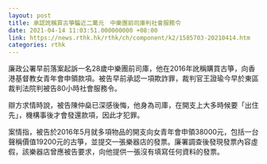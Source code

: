 ```yaml
---
layout: post
title: 承認訛稱買古箏騙近二萬元　中樂團前司庫判社會服務令
date: 2021-04-14 11:03:51.000000000 +08:00
link: https://news.rthk.hk/rthk/ch/component/k2/1585703-20210414.htm
categories: rthk
---
```


廉政公署早前落案起訴一名28歲中樂團前司庫，他在2016年訛稱購買古箏，向香港基督教女青年會申領款項。被告早前承認一項欺詐罪，裁判官王證瑜今早於東區裁判法院判被告80小時社會服務令。

辯方求情時說，被告陳仲燊已深感後悔，他身為司庫，在開支上大多時候要「出住先」，機構事後才會發還款項，因此才犯罪。

案情指，被告於2016年5月就多項物品的開支向女青年會申領38000元，包括一台聲稱價值19200元的古箏，並提交一張樂器店的發票。廉署調查後發現發票內容虛假，該樂器店曾應被告要求，向他提供一張沒有填寫任何資料的發票。
